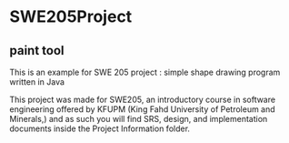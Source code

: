 # SWE205Project
## paint tool
This is an example for SWE 205 project :
simple shape drawing program written in Java

This project was made for SWE205, an introductory course in software engineering offered by KFUPM (King Fahd University of Petroleum and Minerals,) and as such you will find SRS, design, and implementation documents inside the Project Information folder.

